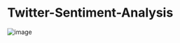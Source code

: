 
# Twitter-Sentiment-Analysis

![image](https://github.com/user-attachments/assets/73c71c24-2240-4388-af2c-893f43317091)

